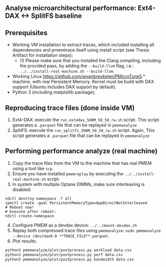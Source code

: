 ## Analyse microarchitectural performance: Ext4-DAX <-> SplitFS baseline

## Prerequisites
- Working VM installation to extract traces, which included installing all dependencies and pmemtrace itself using install script (see Thesis Artifact for installation steps);
     * (!) Please make sure that you installed the Clang compiling, including the provided pass, by adding the `--build-llvm` flag, i.e.: `../../install-real-machine.sh --build-llvm`.
- Working Linux https://github.com/wvanbreukelen/PMicroTune5.* machine, with real Persistent Memory. Kernel must be build with DAX support (Ubuntu includes DAX support by default).
- Python 3 (including matplotlib package);

## Reproducing trace files (done inside VM)
1. Ext4-DAX: execute the `run_ext4dax_500M_50_50_rw.sh` script. This script generates a `.parquet` file that can be replayed in `pmemanalyze`
2. SplitFS: execute the `run_splitfs_500M_50_50_rw.sh` script. Again, This script generates a `.parquet` file that can be replayed in `pmemanalyze`

## Performing performance analyze (real machine)
1. Copy the trace files from the VM to the machine that has real PMEM using a tool like `scp`.
2. Ensure you have installed `pmemreplay` by executing the `../../install-real-machine.sh` script.
3. In system with multiple Optane DIMMs, make sure interleaving is disabled:

```
ndctl destroy-namespace -f all
ipmctl create -goal PersistentMemoryType=AppDirectNotInterleaved
# Reboot now!
# Execute after reboot:
ndctl create-namespace
```

4. Configure PMEM as a devdax device: `../../mount-devdax.sh`
5. Replay both compressed trace files using `pmemanalyze`: `sudo pmemanalyze --device /dev/dax0.0 **TRACE_FILE**.parquet`.
6. Plot results:
```bash
python3 pmemanalyze/plot/postprocess.py workload data.csv
python3 pmemanalyze/plot/postprocess.py perf data.csv
python3 pmemanalyze/plot/postprocess.py bandwidth data.csv
```

